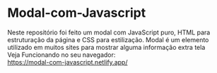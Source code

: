 # Modal-com-Javascript
Neste repositório foi feito um modal com JavaScript puro, HTML para estruturação da página e CSS para estilização. Modal é um elemento utilizado em muitos sites para mostrar alguma informação extra tela <br>
Veja Funcionando no seu navegador:<br>
https://modal-com-javascript.netlify.app/
